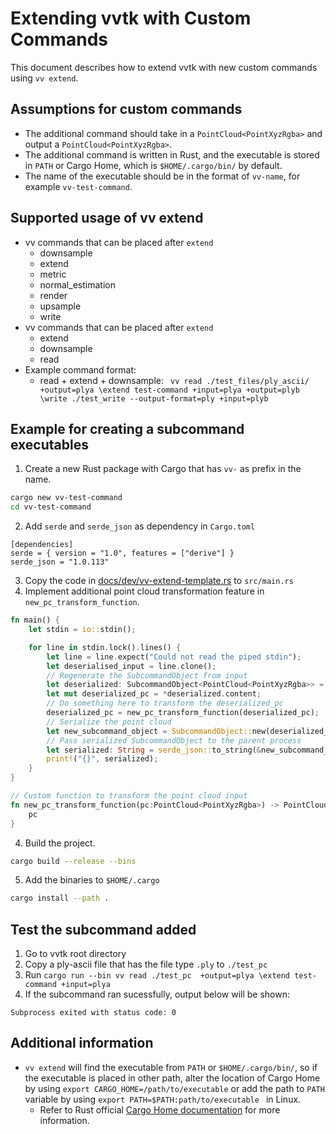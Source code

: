 # Extending vvtk with Custom Commands 
This document describes how to extend vvtk with new custom commands using ``vv extend``. 

## Assumptions for custom commands 
- The additional command should take in a ``PointCloud<PointXyzRgba>`` and output a ``PointCloud<PointXyzRgba>``. 
- The additional command is written in Rust, and the executable is stored in ``PATH`` or Cargo Home, which is ``$HOME/.cargo/bin/`` by default.
- The name of the executable should be in the format of ``vv-name``, for example ``vv-test-command``. 

## Supported usage of vv extend
- vv commands that can be placed after ``extend``
    - downsample 
    - extend 
    - metric 
    - normal_estimation 
    - render 
    - upsample 
    - write 
- vv commands that can be placed after ``extend``
    - extend 
    - downsample 
    - read 
- Example command format:
    - read + extend + downsample: 
    `` vv read ./test_files/ply_ascii/  +output=plya \extend test-command +input=plya +output=plyb \write ./test_write --output-format=ply +input=plyb``



## Example for creating a subcommand executables
1. Create a new Rust package with Cargo that has ``vv-`` as prefix in the name. 
```bash
cargo new vv-test-command 
cd vv-test-command
```
2. Add ``serde`` and ``serde_json`` as dependency in ``Cargo.toml``
```
[dependencies]
serde = { version = "1.0", features = ["derive"] }
serde_json = "1.0.113"
```
3. Copy the code in [docs/dev/vv-extend-template.rs](./vv-extend-template.rs) to ``src/main.rs``
4. Implement additional point cloud transformation feature in ``new_pc_transform_function``.
```rust
fn main() {
    let stdin = io::stdin();

    for line in stdin.lock().lines() {
        let line = line.expect("Could not read the piped stdin");
        let deserialised_input = line.clone();
        // Regenerate the SubcommandObject from input 
        let deserialized: SubcommandObject<PointCloud<PointXyzRgba>> = serde_json::from_str(&deserialised_input).unwrap();
        let mut deserialized_pc = *deserialized.content;
        // Do something here to transform the deserialized_pc
        deserialized_pc = new_pc_transform_function(deserialized_pc);
        // Serialize the point cloud
        let new_subcommand_object = SubcommandObject::new(deserialized_pc);
        // Pass serialized SubcommandObject to the parent process
        let serialized: String = serde_json::to_string(&new_subcommand_object).unwrap();
        print!("{}", serialized);
    }
}

// Custom function to transform the point cloud input
fn new_pc_transform_function(pc:PointCloud<PointXyzRgba>) -> PointCloud<PointXyzRgba> {
    pc
}
```
4. Build the project.
```bash
cargo build --release --bins
```
5. Add the binaries to ``$HOME/.cargo``
```bash
cargo install --path .
```

## Test the subcommand added
1. Go to vvtk root directory
2. Copy a ply-ascii file that has the file type ``.ply`` to ``./test_pc``
2. Run ``cargo run --bin vv read ./test_pc  +output=plya \extend test-command +input=plya``
4. If the subcommand ran sucessfully, output below will be shown:
```
Subprocess exited with status code: 0
```

## Additional information
- ``vv extend`` will find the executable from 
``PATH`` or ``$HOME/.cargo/bin/``, so if the executable is placed in other path, alter the location of Cargo Home by using ``export CARGO_HOME=/path/to/executable`` or add the path to ``PATH`` variable by using ``export PATH=$PATH:path/to/executable
`` in Linux. 
   - Refer to Rust official [Cargo Home documentation](https://doc.rust-lang.org/cargo/guide/cargo-home.html) for more information.  
